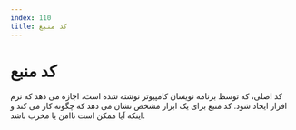 ```yaml
---
index: 110
title: کد منبع
---
```

# کد منبع

کد اصلی، که توسط برنامه نویسان کامپیوتر نوشته شده است، اجازه می دهد که نرم افزار ایجاد شود. کد منبع برای یک ابزار مشخص نشان می دهد که چگونه کار می کند و اینکه آیا ممکن است ناامن یا مخرب باشد.